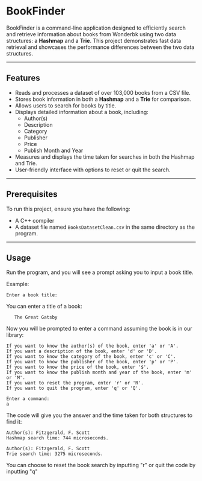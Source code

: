 # BookFinder

BookFinder is a command-line application designed to efficiently search and retrieve information about books from Wonderbk using two data structures: a **Hashmap** and a **Trie**. This project demonstrates fast data retrieval and showcases the performance differences between the two data structures.

---

## Features

- Reads and processes a dataset of over 103,000 books from a CSV file.
- Stores book information in both a **Hashmap** and a **Trie** for comparison.
- Allows users to search for books by title.
- Displays detailed information about a book, including:
    - Author(s)
    - Description
    - Category
    - Publisher
    - Price
    - Publish Month and Year
- Measures and displays the time taken for searches in both the Hashmap and Trie.
- User-friendly interface with options to reset or quit the search.

---

## Prerequisites

To run this project, ensure you have the following:

- A C++ compiler
- A dataset file named `BooksDatasetClean.csv` in the same directory as the program.

---

## Usage
Run the program, and you will see a prompt asking you to input a book title.

Example:
   ```text
   Enter a book title:
   ```
You can enter a title of a book:
```text
   The Great Gatsby
   ```
Now you will be prompted to enter a command assuming the book is in our library:

```text
If you want to know the author(s) of the book, enter 'a' or 'A'.
If you want a description of the book, enter 'd' or 'D'.
If you want to know the category of the book, enter 'c' or 'C'.
If you want to know the publisher of the book, enter 'p' or 'P'.
If you want to know the price of the book, enter '$'.
If you want to know the publish month and year of the book, enter 'm' or 'M'.
If you want to reset the program, enter 'r' or 'R'.
If you want to quit the program, enter 'q' or 'Q'.

Enter a command:
a
```

The code will give you the answer and the time taken for both structures to find it:
```text
Author(s): Fitzgerald, F. Scott
Hashmap search time: 744 microseconds.

Author(s): Fitzgerald, F. Scott
Trie search time: 3275 microseconds.
```

You can choose to reset the book search by inputting "r" or quit the code by inputting "q"